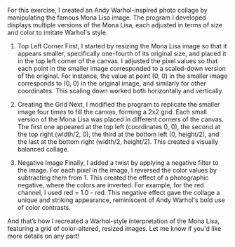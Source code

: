 For this exercise, I created an Andy Warhol-inspired photo collage by manipulating the famous Mona Lisa image. The program I developed displays multiple versions of the Mona Lisa, each adjusted in terms of size and color to imitate Warhol's style.

1. Top Left Corner
First, I started by resizing the Mona Lisa image so that it appears smaller, specifically one-fourth of its original size, and placed it in the top left corner of the canvas. I adjusted the pixel values so that each point in the smaller image corresponded to a scaled-down version of the original. For instance, the value at point (0, 0) in the smaller image corresponds to (0, 0) in the original image, and similarly for other coordinates. This scaling down worked both horizontally and vertically.

2. Creating the Grid
Next, I modified the program to replicate the smaller image four times to fill the canvas, forming a 2x2 grid. Each small version of the Mona Lisa was placed in different corners of the canvas. The first one appeared at the top left (coordinates 0, 0), the second at the top right (width/2, 0), the third at the bottom left (0, height/2), and the last at the bottom right (width/2, height/2). This created a visually balanced collage.

3. Negative Image
Finally, I added a twist by applying a negative filter to the image. For each pixel in the image, I reversed the color values by subtracting them from 1. This created the effect of a photographic negative, where the colors are inverted. For example, for the red channel, I used red = 1.0 - red. This negative effect gave the collage a unique and striking appearance, reminiscent of Andy Warhol's bold use of color contrasts.

And that’s how I recreated a Warhol-style interpretation of the Mona Lisa, featuring a grid of color-altered, resized images. Let me know if you'd like more details on any part!
